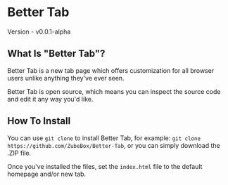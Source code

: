 # Better Tab

Version - v0.0.1-alpha

## What Is "Better Tab"?

Better Tab is a new tab page which offers customization for all browser users unlike anything they've ever seen.

Better Tab is open source, which means you can inspect the source code and edit it any way you'd like.

## How To Install

You can use `git clone` to install Better Tab, for example: `git clone https://github.com/ZubeBox/Better-Tab`, or you can simply download the .ZIP file.

Once you've installed the files, set the `index.html` file to the default homepage and/or new tab.
